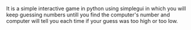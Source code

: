 It is a simple interactive game in python using simplegui in which you will keep guessing numbers untill you find the computer's number and computer will tell you each time if your guess was too high or too low.
